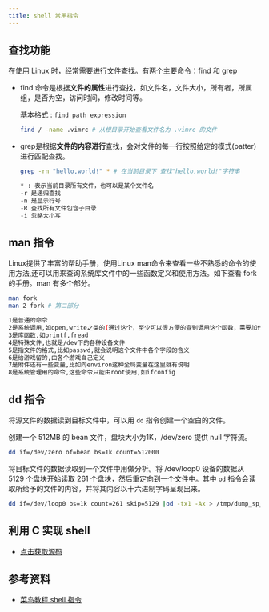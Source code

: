 ```yaml
---
title: shell 常用指令
---
```


## 查找功能

在使用 Linux 时，经常需要进行文件查找。有两个主要命令：find 和 grep

- find 命令是根据**文件的属性**进行查找，如文件名，文件大小，所有者，所属组，是否为空，访问时间，修改时间等。 

  基本格式 : `find path expression`

  ```bash
  find / -name .vimrc # 从根目录开始查看文件名为 .vimrc 的文件
  ```

- grep是根据**文件的内容进行**查找，会对文件的每一行按照给定的模式(patter)进行匹配查找。

  ```bash
  grep -rn "hello,world!" * # 在当前目录下 查找"hello,world!"字符串
  
  * : 表示当前目录所有文件，也可以是某个文件名
  -r 是递归查找
  -n 是显示行号
  -R 查找所有文件包含子目录
  -i 忽略大小写
  ```

## man 指令

Linux提供了丰富的帮助手册，使用Linux man命令来查看一些不熟悉的命令的使用方法,还可以用来查询系统库文件中的一些函数定义和使用方法。如下查看 fork 的手册。man 有多个部分。

```bash
man fork
man 2 fork # 第二部分

1是普通的命令
2是系统调用,如open,write之类的(通过这个，至少可以很方便的查到调用这个函数，需要加什么头文件)
3是库函数,如printf,fread
4是特殊文件,也就是/dev下的各种设备文件
5是指文件的格式,比如passwd,就会说明这个文件中各个字段的含义
6是给游戏留的,由各个游戏自己定义
7是附件还有一些变量,比如向environ这种全局变量在这里就有说明
8是系统管理用的命令,这些命令只能由root使用,如ifconfig
```

## dd 指令

将源文件的数据读到目标文件中，可以用 `dd` 指令创建一个空白的文件。

创建一个 512MB 的 bean 文件，盘块大小为1K，/dev/zero 提供 null 字符流。

```bash
dd if=/dev/zero of=bean bs=1k count=512000 
```

将目标文件的数据读取到一个文件中用做分析。将 /dev/loop0 设备的数据从 5129 个盘块开始读取 261 个盘块，然后重定向到一个文件中。其中 `od` 指令会读取所给予的文件的内容，并将其内容以十六进制字码呈现出来。

```bash
dd if=/dev/loop0 bs=1k count=261 skip=5129 |od -tx1 -Ax > /tmp/dump_sp_hex 
```

## 利用 C 实现 shell

- [点击获取源码](<https://github.com/professordeng/linux/blob/master/shell/shell.c>)

## 参考资料

- [菜鸟教程 shell 指令](https://www.runoob.com/linux/linux-command-manual.html)

